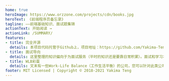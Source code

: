 ```yaml
---
home: true
heroImage: https://www.orzzone.com/projects/cdn/books.jpg
heroText: 《前端程序员备忘录》
tagline: ——前端基础知识、面试题集锦
actionText: 开始阅读 →
actionLink: /SUMMARY/
features:
- title: 完全开源
  details: 本项目代码托管于Github上，项目地址：https://github.com/Yakima-Teng/memo。欢迎提交issue和PR。
- title: 面试导向
  details: 这里整理的知识偏向于为面试服务（平时的知识还是要靠日常积累）。面试和学习本身其实是没冲突的。
- title: WLB彩蛋
  details: 文末有一些Work-Life Balance（工作生活平衡）的公司，您可以针对此类公司进行面试准备。
footer: MIT Licensed | Copyright © 2018-2021 Yakima Teng
---
```

